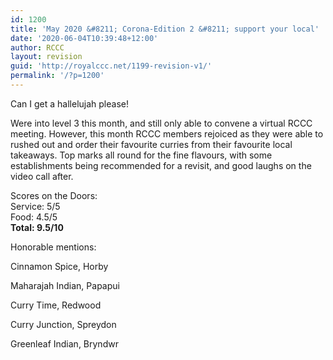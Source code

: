 ```yaml
---
id: 1200
title: 'May 2020 &#8211; Corona-Edition 2 &#8211; support your local'
date: '2020-06-04T10:39:48+12:00'
author: RCCC
layout: revision
guid: 'http://royalccc.net/1199-revision-v1/'
permalink: '/?p=1200'
---
```


Can I get a hallelujah please!

Were into level 3 this month, and still only able to convene a virtual RCCC meeting. However, this month RCCC members rejoiced as they were able to rushed out and order their favourite curries from their favourite local takeaways. Top marks all round for the fine flavours, with some establishments being recommended for a revisit, and good laughs on the video call after.

Scores on the Doors:  
Service: 5/5  
Food: 4.5/5  
**Total: 9.5/10**

Honorable mentions:

Cinnamon Spice, Horby

Maharajah Indian, Papapui

Curry Time, Redwood

Curry Junction, Spreydon

Greenleaf Indian, Bryndwr